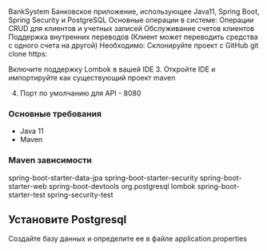 BankSystem
Банковское приложение, использующее Java11, Spring Boot, Spring Security и PostgreSQL
Основные операции в системе:
Операции CRUD для клиентов и учетных записей
Обслуживание счетов клиентов
Поддержка внутренних переводов (Клиент может переводить средства с одного счета на другой)
Необходимо:
Склонируйте проект с GitHub
git clone https:

Включите поддержку Lombok в вашей IDE
3. Откройте IDE и импортируйте как существующий проект maven 

4. Порт по умолчанию для API - 8080


### Основные требования

* Java 11
* Maven

### Maven зависимости

spring-boot-starter-data-jpa spring-boot-starter-security spring-boot-starter-web spring-boot-devtools org.postgresql lombok spring-boot-starter-test spring-security-test



## Установите Postgresql
Создайте базу данных и определите ее в файле application.properties
